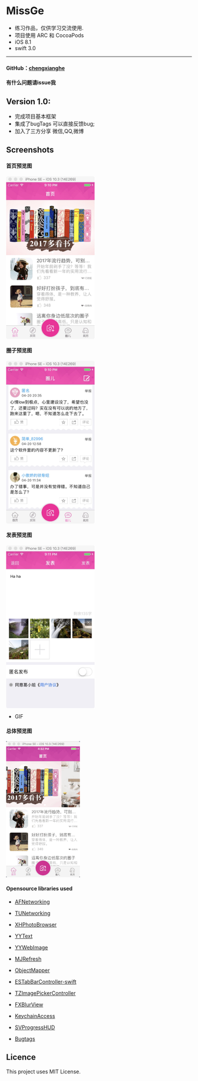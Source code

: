 # MissGe

- 练习作品，仅供学习交流使用. 
- 项目使用 ARC 和 CocoaPods 
- iOS 8.1
- swift 3.0

---------

#### GitHub：[chengxianghe](https://github.com/chengxianghe) 

#### 有什么问题请issue我

## Version 1.0:
- 完成项目基本框架
- 集成了bugTags 可以直接反馈bug;
- 加入了三方分享 微信,QQ,微博


## Screenshots


#### 首页预览图
<img src="https://github.com/chengxianghe/watch-gif/blob/master/missge/Jietu20170424-211032@2x.jpg?raw=true" width = "240" alt="" align=center />

#### 圈子预览图
<img src="https://github.com/chengxianghe/watch-gif/blob/master/missge/Jietu20170424-211054@2x.jpg?raw=true" width = "240" alt="" align=center />

#### 发表预览图
<img src="https://github.com/chengxianghe/watch-gif/blob/master/missge/Jietu20170424-211138@2x.jpg?raw=true" width = "240" alt="" align=center />

- GIF

#### 总体预览图
![image](https://github.com/chengxianghe/watch-gif/blob/master/missge/2017-04-24%2016_46_21.gif?raw=true)

#### Opensource libraries used

- [AFNetworking](https://github.com/AFNetworking/AFNetworking)
- [TUNetworking](https://github.com/chengxianghe/TUNetworking)
- [XHPhotoBrowser](https://github.com/chengxianghe/XHPhotoBrowser)
- [YYText](https://github.com/ibireme/YYText)
- [YYWebImage](https://github.com/ibireme/YYWebImage)
- [MJRefresh](https://github.com/CoderMJLee/MJRefresh)

- [ObjectMapper](https://github.com/Hearst-DD/ObjectMapper)
- [ESTabBarController-swift](https://github.com/eggswift/ESTabBarController)
- [TZImagePickerController](https://github.com/banchichen/TZImagePickerController)
- [FXBlurView](https://github.com/nicklockwood/FXBlurView)
- [KeychainAccess](https://github.com/kishikawakatsumi/KeychainAccess)
- [SVProgressHUD](https://github.com/TransitApp/SVProgressHUD)
- [Bugtags](https://github.com/bugtags/Bugtags-iOS)

## Licence

This project uses MIT License.
